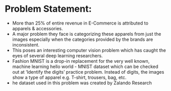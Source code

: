 # Problem Statement:
- More than 25% of entire revenue in E-Commerce is attributed to apparels & accessories.
-  A major problem they face is categorizing these apparels from just the images especially when the categories provided by the brands are inconsistent.
-  This poses an interesting computer vision problem which has caught the eyes of several deep learning researchers.
-  Fashion MNIST is a drop-in replacement for the very well known, machine learning hello world -
   MNIST dataset which can be checked out at ‘Identify the digits’ practice problem. Instead of digits, the images show a type of apparel e.g. T-shirt, trousers, bag, etc.
- he dataset used in this problem was created by Zalando Research
